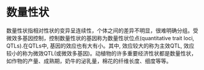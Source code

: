 # 数量性状

数量性状指相对性状的变异呈连续性，个体之间的差异不明显，很难明确分组。受微效多基因控制，控制数量性状的基因称为数量性状位点(quantitative trait loci, QTLs).在QTLs中, 基因的效应也有大有小。其中, 效应较大的称为主效QTL, 效应较小的称为微效QTL(或微效多基因)。动植物的许多重要经济性状都是数量性状，如作物的产量、成熟期，奶牛的泌乳量，棉花的纤维长度、细度等等。